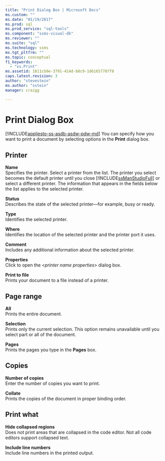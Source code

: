 ```yaml
---
title: "Print Dialog Box | Microsoft Docs"
ms.custom: ""
ms.date: "01/19/2017"
ms.prod: sql
ms.prod_service: "sql-tools"
ms.component: "ssms-visual-db"
ms.reviewer: ""
ms.suite: "sql"
ms.technology: ssms
ms.tgt_pltfrm: ""
ms.topic: conceptual
f1_keywords: 
  - "vs.Print"
ms.assetid: 1811cb9e-3791-414d-b8c9-1d61657707f8
caps.latest.revision: 3
author: "stevestein"
ms.author: "sstein"
manager: craigg

---
```

# Print Dialog Box
[!INCLUDE[appliesto-ss-asdb-asdw-pdw-md](../../includes/appliesto-ss-asdb-asdw-pdw-md.md)]
You can specify how you want to print a document by selecting options in the **Print** dialog box.  
  
## Printer  
**Name**  
Specifies the printer. Select a printer from the list. The printer you select becomes the default printer until you close [!INCLUDE[ssManStudioFull](../../includes/ssmanstudiofull_md.md)] or select a different printer. The information that appears in the fields below the list applies to the selected printer.  
  
**Status**  
Describes the state of the selected printer—for example, busy or ready.  
  
**Type**  
Identifies the selected printer.  
  
**Where**  
Identifies the location of the selected printer and the printer port it uses.  
  
**Comment**  
Includes any additional information about the selected printer.  
  
**Properties**  
Click to open the \<*printer name properties*> dialog box.  
  
**Print to file**  
Prints your document to a file instead of a printer.  
  
## Page range  
**All**  
Prints the entire document.  
  
**Selection**  
Prints only the current selection. This option remains unavailable until you select part or all of the document.  
  
**Pages**  
Prints the pages you type in the **Pages** box.  
  
## Copies  
**Number of copies**  
Enter the number of copies you want to print.  
  
**Collate**  
Prints the copies of the document in proper binding order.  
  
## Print what  
**Hide collapsed regions**  
Does not print areas that are collapsed in the code editor. Not all code editors support collapsed text.  
  
**Include line numbers**  
Include line numbers in the printed output.  
  
